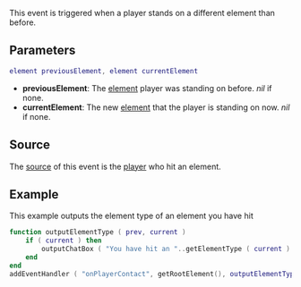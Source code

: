 This event is triggered when a player stands on a different element than before.

Parameters
----------

``` lua
element previousElement, element currentElement
```

-   **previousElement**: The [element](/docs/element.md "wikilink") player was standing on before. *nil* if none.
-   **currentElement**: The new [element](/docs/element.md "wikilink") that the player is standing on now. *nil* if none.

Source
------

The [source](/docs/event_system#event_source.md "wikilink") of this event is the [player](/docs/player.md "wikilink") who hit an element.

Example
-------

This example outputs the element type of an element you have hit

``` lua
function outputElementType ( prev, current )
    if ( current ) then
        outputChatBox ( "You have hit an "..getElementType ( current ) )
    end
end
addEventHandler ( "onPlayerContact", getRootElement(), outputElementType )
```
